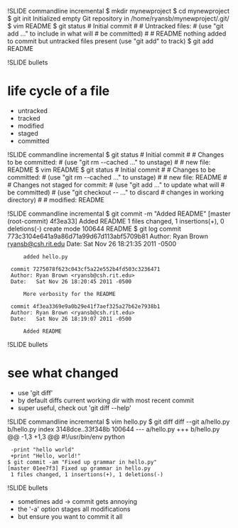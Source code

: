!SLIDE commandline incremental
	$ mkdir mynewproject
	$ cd mynewproject
	$ git init
	Initialized empty Git repository in 
	/home/ryansb/mynewproject/.git/
	$ vim README
	$ git status
	 # Initial commit
	 #
	 # Untracked files:
	 #   (use "git add <file>..." to include in what will
	 #   be committed)
	 #
	 #       README
	 nothing added to commit but untracked files present
	 (use "git add" to track)
	$ git add README

!SLIDE bullets
# life cycle of a file #
* untracked
* tracked
* modified
* staged
* committed

!SLIDE commandline incremental
	$ git status
	 # Initial commit
	 #
	 # Changes to be committed:
	 #   (use "git rm --cached <file>..." to unstage)
	 #
	 #       new file:   README
	$ vim README
	$ git status
	 # Initial commit
	 #
	 # Changes to be committed:
	 #   (use "git rm --cached <file>..." to unstage)
	 #
	 #       new file:   README
	 #
	 # Changes not staged for commit:
	 #   (use "git add <file>..." to update what will
	 #   be committed)
	 #   (use "git checkout -- <file>..." to discard
	 #   changes in working directory)
	 #
	 #       modified:   README

!SLIDE commandline incremental
	$ git commit -m "Added README"
	[master (root-commit) 4f3ea33] Added README
	 1 files changed, 1 insertions(+), 0 deletions(-)
	 create mode 100644 README
	 <Do more commits>
	$ git log
	 commit 773c3104e641a9a86d71a99d67d113abf5709b81
	 Author: Ryan Brown <ryansb@csh.rit.edu>
	 Date:   Sat Nov 26 18:21:35 2011 -0500

		 added hello.py

	 commit 7275078f623c043cf5a22e552b4fd503c3236471
	 Author: Ryan Brown <ryansb@csh.rit.edu>
	 Date:   Sat Nov 26 18:20:45 2011 -0500

		 More verbosity for the README

	 commit 4f3ea3369e9a0b29e41f7aef325a27b62e7938b1
	 Author: Ryan Brown <ryansb@csh.rit.edu>
	 Date:   Sat Nov 26 18:19:07 2011 -0500

		 Added README

!SLIDE bullets
# see what changed #
* use 'git diff'
* by default diffs current working dir with most recent commit
* super useful, check out 'git diff --help'

!SLIDE commandline incremental
	$ vim hello.py
	$ git diff
	 diff --git a/hello.py b/hello.py
	 index 3148dce..33f348b 100644
	 --- a/hello.py
	 +++ b/hello.py
	 @@ -1,3 +1,3 @@
	  #!/usr/bin/env python
	
	 -print "hello world"
	 +print "Hello, world!"
	$ git commit -am "Fixed up grammar in hello.py"
	[master 01ee7f3] Fixed up grammar in hello.py
	 1 files changed, 1 insertions(+), 1 deletions(-)

!SLIDE bullets
* sometimes add -> commit gets annoying
* the '-a' option stages all modifications
* but ensure you want to commit it all
